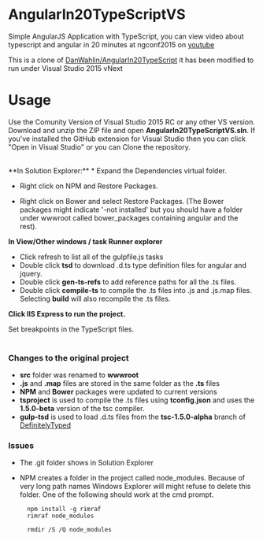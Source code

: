 # AngularIn20TypeScriptVS
Simple AngularJS Application with TypeScript, you can view video about typescript and angular in 20 minutes at ngconf2015 on [youtube](https://www.youtube.com/watch?list=PLOETEcp3DkCoNnlhE-7fovYvqwVPrRiY7&feature=player_embedded&v=U7NYTKgkZgo)

This is a clone of  [DanWahlin/AngularIn20TypeScript](https://github.com/DanWahlin/AngularIn20TypeScript) it has been modified to run under Visual Studio 2015 vNext

# Usage

Use the Comunity Version of Visual Studio 2015 RC or any other VS version.   Download and unzip the ZIP file and open **AngularIn20TypeScriptVS.sln**.   If you've installed the GitHub extension for Visual Studio then you can click "Open in Visual Studio" or you can Clone the repository.

<br />
**In Solution Explorer:**
* Expand the Dependencies virtual folder.

* Right click on NPM and Restore Packages.

* Right click on Bower and select Restore Packages. (The Bower packages might indicate '-not installed' but you should have a folder under wwwroot called bower_packages containing angular and the rest).

**In View/Other windows / task Runner explorer**
* Click refresh to list all of the gulpfile.js tasks
* Double click **tsd** to download .d.ts type definition files for angular and jquery.
* Double click **gen-ts-refs** to add reference paths for all the .ts files.
* Double click **compile-ts** to compile the .ts files into .js and .js.map files. Selecting **build** will also recompile the .ts files.  

**Click IIS Express to run the project.**

Set breakpoints in the TypeScript files.
<br /><br />
### Changes to the original project
* **src** folder was renamed to **wwwroot**
* **.js** and **.map** files are stored in the same folder as the **.ts** files
* **NPM** and **Bower** packages were updated to current versions
* **tsproject** is used to compile the .ts files using **tconfig.json** and uses the **1.5.0-beta** version of the tsc compiler.
* **gulp-tsd** is used to load .d.ts files from the **tsc-1.5.0-alpha** branch of [DefinitelyTyped](https://github.com/borisyankov/DefinitelyTyped)

### Issues

* The .git folder shows in Solution Explorer

* NPM creates a folder in the project called node_modules.   Because of very long path names Windows Explorer will might refuse to delete this folder. One of the following should work at the cmd prompt.
  ``` 
    npm install -g rimraf
    rimraf node_modules

    rmdir /S /Q node_modules
```

